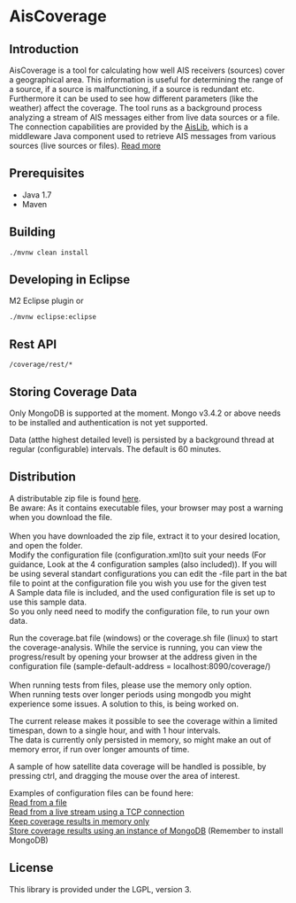 # AisCoverage #

## Introduction ##

AisCoverage is a tool for calculating how well AIS receivers (sources) cover a geographical area. This information is useful for determining the range of a source, if a source is malfunctioning, if a source is redundant etc. Furthermore it can be used to see how different parameters (like the weather) affect the coverage. The tool runs as a background process analyzing a stream of AIS messages either from live data sources or a file. The connection capabilities are provided by the [AisLib](https://github.com/dma-ais/AisLib), which is a middleware Java component used to retrieve AIS messages from various sources (live sources or files).
[Read more](https://github.com/dma-ais/AisCoverage/wiki/AisCoverage)


## Prerequisites ##

* Java 1.7
* Maven

## Building ##

    ./mvnw clean install 

## Developing in Eclipse ##

M2 Eclipse plugin or 
    
    ./mvnw eclipse:eclipse

## Rest API ##

    /coverage/rest/*
    
## Storing Coverage Data ##
Only MongoDB is supported at the moment. Mongo v3.4.2 or above needs to be installed and authentication is not yet supported.

Data (atthe highest detailed level) is persisted by a background thread at regular (configurable) intervals. The default is 60 minutes.

## Distribution ##

A distributable zip file is found [here](http://fuka.dk/snapshots/AisCoverage-0.2.zip). <br>
Be aware: As it contains executable files, your browser may post a warning when you download the file. <br><br>
When you have downloaded the zip file, extract it to your desired location, and open the folder. <br>
Modify the configuration file (configuration.xml)to suit your needs (For guidance, Look at the 4 configuration samples (also included)). If you will be using several standart configurations you can edit the -file part in the bat file to point at the configuration file you wish you use for the given test<br>
A Sample data file is included, and the used configuration file is set up to use this sample data. <br>
So you only need need to modify the configuration file, to run your own data.

Run the coverage.bat file (windows) or the coverage.sh file (linux) to start the coverage-analysis. While the service is running, you can view the progress/result by opening your browser at the address given in the configuration file (sample-default-address = localhost:8090/coverage/)
<br><br>
When running tests from files, please use the memory only option. <br>
When running tests over longer periods using mongodb you might experience some issues. A solution to this, is being worked on.

The current release makes it possible to see the coverage within a limited timespan, down to a single hour, and with 1 hour intervals. <br>
The data is currently only persisted in memory, so might make an out of memory error, if run over longer amounts of time. <br>

A sample of how satellite data coverage will be handled is possible, by pressing ctrl, and dragging the mouse over the area of interest.
<br>

Examples of configuration files can be found here:<br>
[Read from a file](https://github.com/dma-ais/AisCoverage/blob/master/src/main/resources/coverage-fromfile-sample.xml)<br>
[Read from a live stream using a TCP connection](https://github.com/dma-ais/AisCoverage/blob/master/src/main/resources/coverage-fromtcp-sample.xml)<br>
[Keep coverage results in memory only](https://github.com/dma-ais/AisCoverage/blob/master/src/main/resources/coverage-memoryonly-sample.xml)<br>
[Store coverage results using an instance of MongoDB](https://github.com/dma-ais/AisCoverage/blob/master/src/main/resources/coverage-mongodb-sample.xml) (Remember to install MongoDB)<br>

## License ##

This library is provided under the LGPL, version 3.

